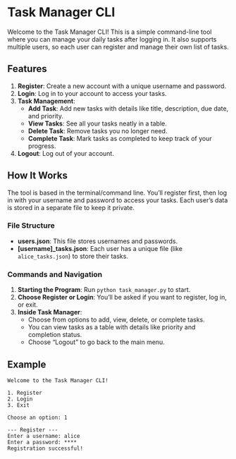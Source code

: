 # Task Manager CLI

Welcome to the Task Manager CLI! This is a simple command-line tool where you can manage your daily tasks after logging in. It also supports multiple users, so each user can register and manage their own list of tasks.

## Features

1. **Register**: Create a new account with a unique username and password.
2. **Login**: Log in to your account to access your tasks.
3. **Task Management**:
   - **Add Task**: Add new tasks with details like title, description, due date, and priority.
   - **View Tasks**: See all your tasks neatly in a table.
   - **Delete Task**: Remove tasks you no longer need.
   - **Complete Task**: Mark tasks as completed to keep track of your progress.
4. **Logout**: Log out of your account.

## How It Works

The tool is based in the terminal/command line. You’ll register first, then log in with your username and password to access your tasks. Each user’s data is stored in a separate file to keep it private.

### File Structure

- **users.json**: This file stores usernames and passwords.
- **[username]_tasks.json**: Each user has a unique file (like `alice_tasks.json`) to store their tasks.

### Commands and Navigation

1. **Starting the Program**: Run `python task_manager.py` to start.
2. **Choose Register or Login**: You’ll be asked if you want to register, log in, or exit.
3. **Inside Task Manager**:
   - Choose from options to add, view, delete, or complete tasks.
   - You can view tasks as a table with details like priority and completion status.
   - Choose “Logout” to go back to the main menu.

## Example

```plaintext
Welcome to the Task Manager CLI!

1. Register
2. Login
3. Exit

Choose an option: 1

--- Register ---
Enter a username: alice
Enter a password: ****
Registration successful!
